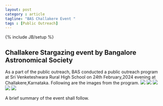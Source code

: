 ```yaml
---
layout: post
category : article
tagline: "BAS Challakere Event "
tags : [Public Outreach]
---
```


{% include JB/setup %}

## Challakere Stargazing event by Bangalore Astronomical Society
As a part of the public outreach, BAS conducted a public outreach program at Sri Venketeshwara Rural High School on 24th February,2024 evening at Challakere,Karnataka.
Following are the images from the program. 
![](../assets/images/Challakere_20240224/name_board.jpg)
![](../assets/images/Challakere_20240224/kids_1.jpg)
![](../assets/images/Challakere_20240224/kids_2.jpg)
![](../assets/images/Challakere_20240224/kids_teacher.jpg)
![](../assets/images/Challakere_20240224/kids_teacher_1.jpg)

A brief summary of the event shall follow.


